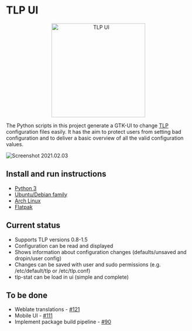 # TLP UI

<p align="center">
    <img src="https://raw.githubusercontent.com/d4nj1/TLPUI/master/tlpui/icons/themeable/hicolor/scalable/apps/tlpui.svg" alt="TLP UI" width="256">
</p>

The Python scripts in this project generate a GTK-UI to change [TLP](https://github.com/linrunner/TLP) configuration files easily.
It has the aim to protect users from setting bad configuration and to deliver a basic overview of all the valid configuration values.

![Screenshot 2021.02.03](https://raw.githubusercontent.com/d4nj1/TLPUI/master/screenshot.png)

## Install and run instructions

* [Python 3](https://github.com/d4nj1/TLPUI/wiki/Install-instructions#python-3)
* [Ubuntu/Debian family](https://github.com/d4nj1/TLPUI/wiki/Install-instructions#ubuntudebian-family)
* [Arch Linux](https://github.com/d4nj1/TLPUI/wiki/Install-instructions#arch-linux)
* [Flatpak](https://flathub.org/apps/details/com.github.d4nj1.tlpui)

## Current status

* Supports TLP versions 0.8-1.5
* Configuration can be read and displayed
* Shows information about configuration changes (defaults/unsaved and dropin/user config)
* Changes can be saved with user and sudo permissions (e.g. /etc/default/tlp or /etc/tlp.conf)
* tlp-stat can be load in ui (simple and complete)

## To be done

* Weblate translations - [#121](https://github.com/d4nj1/TLPUI/issues/121)
* Mobile UI - [#111](https://github.com/d4nj1/TLPUI/issues/111)
* Implement package build pipeline - [#90](https://github.com/d4nj1/TLPUI/issues/90)
